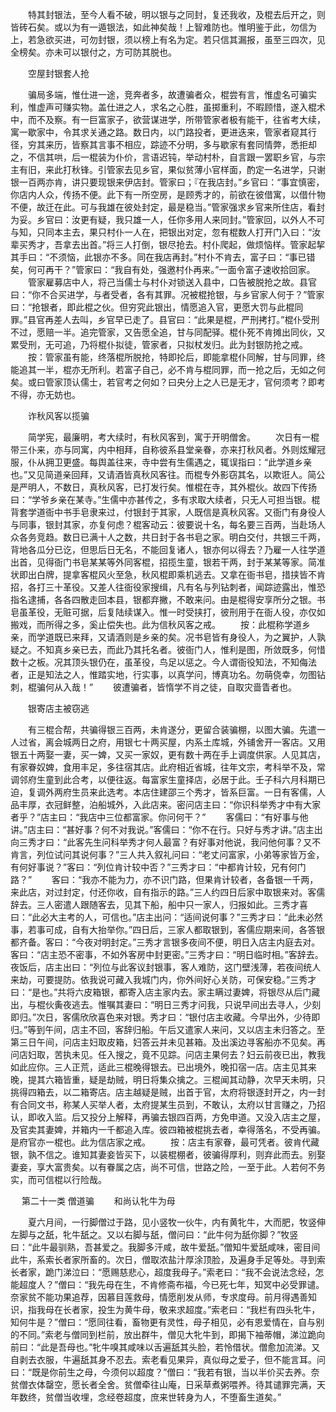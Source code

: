 <!-- { "loadSidebar": true } -->
　　特其封银法，至今人看不破，明以银与之同封，复还我收，及棍去后开之，则皆砖石矣。或以为有一遁银法，如此神矣哉！上智难防也。惟明鉴于此，勿信为上，若急欲买进，可勿封银，须以榜上有名为定。若只信其漏报，虽至三四次，见全榜矣。亦未可以银付之，方可防其脱也。

　　空屋封银套人抢

　　骗局多端，惟仕进一途，竞奔者多，故遭骗者众，棍尝有言，惟虚名可骗实利，惟虚声可赚实物。盖仕进之人，求名之心胜，虽掷重利，不暇顾惜，遂入棍术中，而不及察。有一巨富家子，欲营谋进学，所带管家者极有能干，往省考大续，寓一歇家中，令其求关通之路。数日内，以门路投者，更进迭来，管家者窥其行径，穷其来历，皆察其言事不相应，踪迹不分明，多与歇家有套同情弊，悉拒却之，不信其哄，后一棍装为仆价，言语迟钝，举动村朴，自言跟一罢职乡官，与宗主有旧，来此打秋锋。引管家去见乡官，果似贫薄小官样面，酌定一名进学，只谢银一百两亦肯，讲只要现银来伊店封。管家曰；『在我店封。”乡官曰：“事宜慎密，你店内人众，传扬不便。此下有一所空房，是顾秀才的，前欲在彼借寓，以借什物不便，故迁在此。可与我雄在彼处封定，最是稳当。”管家强求乡官来所住店，看封为妥。乡官曰：汝更有疑，我只雄一人，任你多用人来同封。”管家回，以外人不可与知，只同本主去，果只村仆一人在，把银出对定，忽有棍数人打开门入曰：“汝辈买秀才，吾拿去出首。”将三人打倒，银尽抢去。村仆爬起，做烦恼样。管家起挈其手曰：“不须恼，此银亦不多。同在我店再封。”村仆不肯去，富子曰：“事已错矣，何可再干？”管家曰：“我自有处，强邀村仆再来。”一面令富子速收拾回家。
　　管家雇募店中人，将己当儒士与村仆对锁送入县中，口告被脱抢之故。县官曰：“你不合买进学，与者受者，各有其罪。况被棍抢银，与乡官家人何于？”管家曰：“抢银者，即此棍之伙。但穷究此银出，情愿追入官，更愿大罚与此棍同罪。”县官再差人去叫，乡官早已走了。县官曰：“此果是棍，严刑拷打。”棍仆受刑不过，愿赔一半。追完管家，又告愿全追，甘与同配驿。棍仆死不肯摊出同伙，又累受刑，无可追，乃将棍仆拟徒，管家者，只拟杖发归。此为封银防抢之戒。
　　按：管家虽有能，终落棍所脱抢，特即抡后，即能拿棍仆同解，甘与同罪，终能追其一半，棍亦无所利。若富子自己，必不肯与棍同罪，而一抢之后，无如之何矣。或曰管家顶认儒士，若官考之何如？曰央分上之人已是无才，官何须考？即考不得，亦无妨也。

　　诈秋风客以揽骗

　　简学宪，最廉明，考大续时，有秋风客到，寓于开明僧舍。
　　次日有一棍带三仆来，亦与同寓，内中相拜，自称彼系县堂亲眷，亦来打秋风者。外则炫耀冠服，仆从拥卫更盛。每舆盖往来，寺中尝有生儒遇之，辄误指曰：“此学道乡亲也。”又见简道亲回拜，又请酒皆真秋风客往。而棍专外影窃其名，以欺诳人。简公是严明人，不数日，真秋风客，已打发行矣。惟棍在寺，其外棍伙。故四下传扬曰：“学爷乡亲在某寺。”生儒中亦甚传之，多有求取大续者，只无人可担当银。棍背套学道衙中书手皂隶来过，付银封于其家，人既信是真秋风客。又衙门有身役人与同事，银封其家，亦复何虑？棍客动云：彼要说十名，每名要三百两，当赴场人众各务竞趋。数日已满十人之数，共日封于各书皂之家。明白交付，共银三千两，背地各瓜分已讫，但思后日无名，不能回复诸人，银亦何以得去？乃雇一人往学道出首，见得衙门书皂某某等外同客棍，招揽生童，银若干两，封于某某等家。简准状即出白牌，提拿客棍风火至急，秋风棍即乘机逃去。又拿在衙书皂，措挟皆不肯招，各打三十革役。又差人往衙役家搜缉，凡有名与列钻刺者，闻踪迹露出，惟恐指名逮捕，各各四散走回本县，银都弃撇，不敢来问。由是棍得安享所分之银。书皂虽革役，无赃可据，后复陆续谋入。惟一时受挟打，彼刑用于在衙人役，亦仅如搬戏，而所得之多，奚止偿失也。此为信秋风客之戒。
　　按：此棍称学道乡亲，而学道既已来拜，又请酒则是乡亲的矣。况书皂皆有身役人，为之翼护，人孰疑之。不知真乡亲已去，而此乃其托名者。彼衙门人，惟利是图，所敛既多，何惜数十之板。况其顶头银仍在，虽革役，鸟足以惩之。今人谓衙役知法，不知侮法者，正是知法之人，惟踏实地，行实事，以真学问，博真功名。勿萌侥幸，勿图钻刺，棍骗何从入哉！”
　　彼遭骗者，皆惰学不肖之徒，自取灾啬眚者也。

　　银寄店主被窃逃

　　有三棍合帮，共骗得银三百两，未肯遂分，更留合装骗棚，以图大骗。先遣一人过省，离会城两日之府，用银七十两买屋，内系土库城，外铺舍开一客店。又用银五十两娶一妻，买一婢，又买一家奴，更有数十两在手上调度供家。人见其店，有家眷奴婢，食用丰足，多往宿其店。此府相近省城，往年文宗，考科举不及，常调邻府生童到此合考，以便往返。每富家生童择店，必居于此。壬子科六月科期已迫，复调外两府生员来此选考。本店住建邵三个秀才，皆系巨富。一日有客儒，人品丰厚，衣冠鲜整，泊船城外，入此店来。密问店主曰：“你识科举秀才中有大家者乎？”店主曰：“我店中三位都富家。你问何干？”
　　客儒曰：“有好事与他讲。”店主曰：“甚好事？何不对我说。”客儒曰：“你不在行。只好与秀才讲。”店主出向三秀才曰：“此客先生问科举秀才何人最富？有好事对他说，我问他何事？又不肯言，列位试问其说何事？”三人共入叙礼问曰：“老丈问富家，小弟等家皆万金，有何好事说？”客曰：“列位肯计较中否？”三秀才曰：“中都肯计较，兄有何门路？”
　　客曰：“我亦不能为力，亦不识门路，但果肯计较者，各备银一千两，来此店，对过封定，付还你收，自有指示的路。”三人约四日后家中取银来对。客儒辞去。三人密遣人跟随客去，见其下船，船中只一家人，归报如此。三秀才喜曰：“此必大主考的人，可信也。”店主出问：“适间说何事？”三秀才曰：“此未必然事，若事可成，自有大抬举你。”四日后，三家人都取银到，客儒应期来间，各答银都齐备。客曰：“今夜对明封定。”三秀才言银多夜间不便，明日入店主内庭去对。客曰：“店主恐不密事，不如外客房中封更密。”三秀才曰：“明日临时相。”客辞去。夜饭后，店主出曰：“列位与此客议封银事，客人难防，这门壁浅薄，若夜间统人来劫，可要提防。依我说可藏入我城门内，你外间好心关防，可保安稳。”三秀才曰：“是也。”共将六皮箱银，都寄入店主家内去。家主瞒过妻婢，将银尽从后门藏出，与棍伙夤夜逃去。惟嘱其妻曰：“明日三秀才问我，只说早间出去寻人，少刻即归。”次日，客儒欣欣喜色来对银。秀才曰：“银付店主收藏。今早出外，少待即归。”等到午间，店主不回，客辞归船。午后又遣家人来问，又以店主未归答之。至第三日午间，问店主妇取皮箱，妇答云并未见甚箱。及出溪边寻客船亦不见矣。再问店妇取，苦执未见。任入搜之，竟不见踪。问店主果何去？妇云前夜已出，教我如此应你。三人正荒，适此三棍晚得银去。已出境外，晚扣宿一店。店主见其来晚，提其六箱皆重，疑是劫贼，明日将集众擒之。三棍闻其动静，次早天未明，只挑得四箱去，以二箱寄店。店主越疑是贼，出首于官，太府将银逐封开之，内一封有合同文书，称某人买举人者，太府提某生员到，不敢认，太府以甘言赚之，乃招认，即收入监。后又投分上解释，再骗去银四百两，方免申道。又没入店主之屋，及官卖其妻婢，并箱内一千都追入库。彼四箱被棍挑去者，幸得落名，不受再骗。是府官亦一棍也。此为信店家之戒。
　　按：店主有家眷，最可凭者。彼肯代藏银，孰不信之。谁知其妻妾皆买下，以装棍棚者，彼骗得厚利，则弃此而去。别娶妻妾，享大富贵矣。以有眷属之店，尚不可信，世路之险，一至于此。人若何不务实，而可信棍以行险哉。

　
第二十一类    僧道骗
　　和尚认牝牛为母

　　夏六月间，一行脚僧过于路，见小竖牧一伙牛，内有黄牝牛，大而肥，牧竖伸左脚与之舐，牝牛舐之。又以右脚与舐，僧问曰：“此牛何为舐你脚？”牧竖曰：“此牛最驯熟，吾甚爱之。我脚多汗咸，故牛爱舐。”僧知牛爱舐咸味，密目间此牛，系索长者家所畜的。次日，僧取浓盐汁厚涂顶脸，及遍身手足等处。寻到索长者家，跪门涕泣曰：“愿赐慈悲心，超度我母子。”索老曰：“我不会说法念经，怎能超度人？”僧曰：“我先母在生，不肯修斋布福，今已死七年，知冥中必受罪谴。奈家贫不能功果追荐，因慕目莲救母，情愿削发从师，专求度母。前月得遇善知识，指我母在长者家，投生为黄牛母，敬来求超度。”索老曰：“我栏有四头牝牛，知何牛是？”僧曰：“愿同往看，畜物更有灵性，母子相见，必有恩爱情在，自与别的不同。”索老与僧同到栏前，放出群牛，僧见大牝牛到，即揭下袖蒂帽，涕泣跪向前曰：“此是吾母也。”牝牛嗅其咸味以舌遍舐其头脸，若怜借状。僧愈加流涕。又自剥去衣服，牛遍舐其身不忍去。索老看见果异，真似母之爱子，但不能言耳。问曰：“既是你前生之母，今须何以超度？”僧曰：“我若有银，当以半价买去养。奈贫僧衣体罄空，愿长者全舍。贫僧牵往山庵，日采草煮粥喂养。待其谴罪完满，天年数终，贫僧当收埋，念经卷超度，庶来世转身为人，不堕畜生道矣。”
